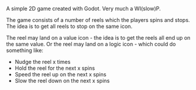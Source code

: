 A simple 2D game created with Godot. Very much a WI(slow)P.

The game consists of a number of reels which the players spins and stops. The idea is to get all reels to stop on the same icon. 

The reel may land on a value icon - the idea is to get the reels all end up on the same value.
Or the reel may land on a logic icon - which could do something like:
- Nudge the reel x times
- Hold the reel for the next x spins
- Speed the reel up on the next x spins
- Slow the reel down on the next x spins